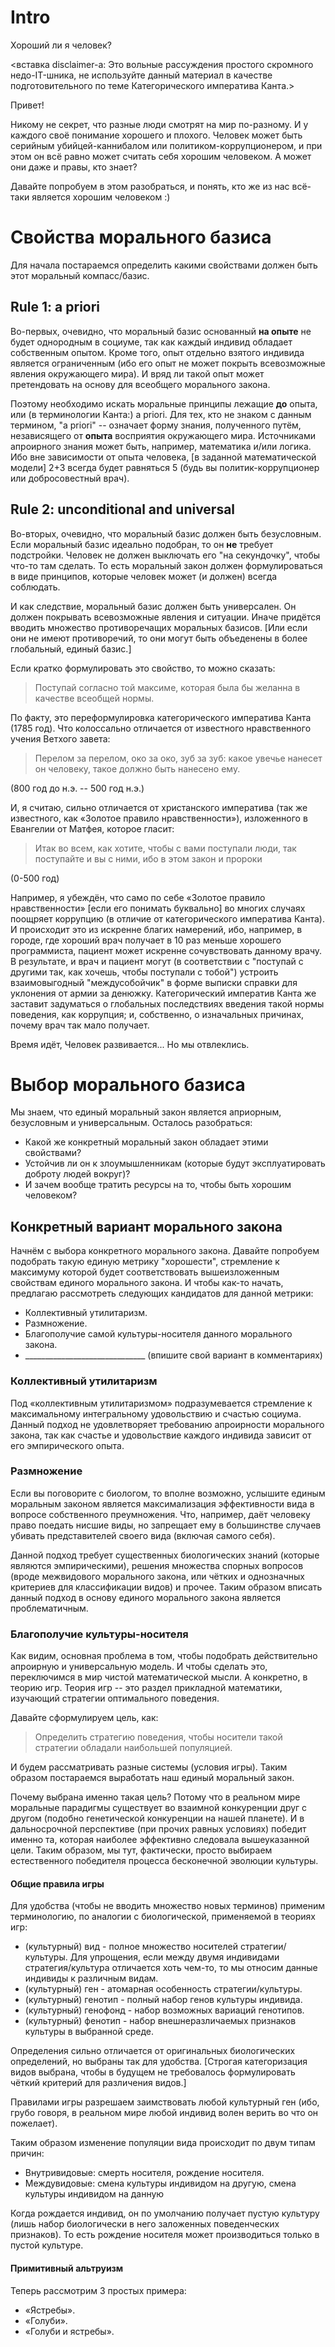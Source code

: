 # Intro

Хороший ли я человек?

<вставка disclaimer-а:
Это вольные рассуждения простого скромного недо-IT-шника, не используйте
данный материал в качестве подготовительного по теме Категорического
императива Канта.>

Привет!

Никому не секрет, что разные люди смотрят на мир по-разному. И у каждого
своё понимание хорошего и плохого. Человек может быть серийным
убийцей-каннибалом или политиком-коррупционером, и при этом он всё равно
может считать себя хорошим человеком. А может они даже и правы, кто знает?

Давайте попробуем в этом разобраться, и понять, кто же из нас всё-таки
является хорошим человеком :)

# Свойства морального базиса

Для начала постараемся определить какими свойствами должен быть этот моральный
компасс/базис.

## Rule 1: a priori

Во-первых, очевидно, что моральный базис основанный **на опыте** не будет
однородным в социуме, так как каждый индивид обладает собственным опытом.
Кроме того, опыт отдельно взятого индивида является ограниченным (ибо
его опыт не может покрыть всевозможные явления окружающего мира). И вряд ли
такой опыт может претендовать на основу для всеобщего морального закона.

Поэтому необходимо искать моральные принципы лежащие **до** опыта, или
(в терминологии Канта:) a priori. Для тех, кто не знаком с данным термином,
"a priori" -- означает форму знания, полученного путём, независящего от
**опыта** восприятия окружающего мира. Источниками апроирного знания может
быть, например, математика и/или логика. Ибо вне зависимости от опыта
человека, [в заданной математической модели] 2+3 всегда будет равняться 5
(будь вы политик-коррупционер или добросовестный врач).

## Rule 2: unconditional and universal

Во-вторых, очевидно, что моральный базис должен быть безусловным. Если
моральный базис идеально подобран, то он **не** требует подстройки.
Человек не должен выключать его "на секундочку", чтобы что-то там сделать.
То есть моральный закон должен формулироваться в виде принципов, которые
человек может (и должен) всегда соблюдать.

И как следствие, моральный базис должен быть универсален. Он должен покрывать
всевозможные явления и ситуации. Иначе придётся вводить множество
противоречащих моральных базисов. [Или если они не имеют противоречий, то
они могут быть объеденены в более глобальный, единый базис.]

Если кратко формулировать это свойство, то можно сказать:

> Поступай согласно той максиме, которая была бы желанна в качестве
> всеобщей нормы.

По факту, это переформулировка категорического императива Канта (1785 год). Что
колоссально отличается от известного нравственного учения Ветхого завета:

> Перелом за перелом, око за око, зуб за зуб: какое увечье нанесет он человеку,
> такое должно быть нанесено ему.

(800 год до н.э. -- 500 год н.э.)

И, я считаю, сильно отличается от христанского императива (так же
известного, как «Золотое правило нравственности»), изложенного в Евангелии
от Матфея, которое гласит:

> Итак во всем, как хотите, чтобы с вами поступали люди, так поступайте и вы с
> ними, ибо в этом закон и пророки

(0-500 год)

Например, я убеждён, что само по себе «Золотое правило нравственности» [если его
понимать буквально] во многих случаях поощряет коррупцию (в отличие от
категорического императива Канта). И происходит это из искренне благих
намерений, ибо, например, в городе, где хороший врач получает в 10 раз меньше
хорошего программиста, пациент может искренне сочувствовать данному врачу.
В результате, и врач и пациент могут (в соответствии с "поступай с другими так,
как хочешь, чтобы поступали с тобой") устроить взаимовыгодный
"междусобойчик" в форме выписки справки для уклонения от армии
за денюжку. Категорический императив Канта же заставит задуматься
о глобальных последствиях введения такой нормы поведения, как коррупция;
и, собственно, о изначальных причинах, почему врач так мало получает.

Время идёт, Человек развивается... Но мы отвлеклись.

# Выбор морального базиса

Мы знаем, что единый моральный закон является априорным, безусловным и
универсальным. Осталось разобраться:

* Какой же конкретный моральный закон обладает этими свойствами?
* Устойчив ли он к злоумышленникам (которые будут эксплуатировать доброту
  людей вокруг)?
* И зачем вообще тратить ресурсы на то, чтобы быть хорошим человеком?

## Конкретный вариант морального закона

Начнём с выбора конкретного морального закона. Давайте попробуем подобрать
такую единую метрику "хорошести", стремление к максимуму которой будет
соответствовать вышеизложенным свойствам единого морального закона.
И чтобы как-то начать, предлагаю рассмотреть следующих кандидатов
для данной метрики:

* Коллективный утилитаризм.
* Размножение.
* Благополучие самой культуры-носителя данного морального закона.
* ______________________________ (впишите свой вариант в комментариях)

### Коллективный утилитаризм

Под «коллективным утилитаризмом» подразумевается стремление к максимальному
интегральному удовольствию и счастью социума. Данный подход не удовлетворяет
требованию апроирности морального закона, так как счастье и удовольствие
каждого индивида зависит от его эмпирического опыта.

### Размножение

Если вы поговорите с биологом, то вполне возможно, услышите единым моральным
законом является максимализация эффективности вида в вопросе собственного
преумножения. Что, например, даёт человеку право поедать нисшие виды, но
запрещает ему в большинстве случаев убивать представителей своего вида
(включая самого себя).

Данной подход требует существенных биологических знаний (которые являются
эмпирическими), решения множества спорных вопросов (вроде межвидового морального
закона, или чётких и однозначных критериев для классификации видов) и
прочее. Таким образом вписать данный подход в основу единого морального
закона является проблематичным.

### Благополучие культуры-носителя

Как видим, основная проблема в том, чтобы подобрать действительно апроирную
и универсальную модель. И чтобы сделать это, переключимся в мир чистой
математической мысли. А конкретно, в теорию игр.
Теория игр -- это раздел прикладной математики, изучающий стратегии
оптимального поведения.

Давайте сформулируем цель, как:

> Определить стратегию поведения, чтобы носители такой
> стратегии обладали наибольшей популяцией.

И будем рассматривать разные системы (условия игры).
Таким образом постараемся выработать наш единый моральный закон.

Почему выбрана именно такая цель? Потому что в реальном мире моральные
парадигмы существует во взаимной конкуренции друг с другом (подобно
генетической конкуренции на нашей планете). И в дальносрочной перспективе
(при прочих равных условиях) победит именно та, которая наиболее эффективно
следовала вышеуказанной цели. Таким образом, мы тут, фактически,
просто выбираем естественного победителя процесса бесконечной
эволюции культуры.

#### Общие правила игры

Для удобства (чтобы не вводить множество новых терминов) применим терминологию,
по аналогии с биологической, применяемой в теориях игр:
* (культурный) вид - полное множество носителей стратегии/культуры. Для
упрощения, если между двумя индивидами стратегия/культура отличается хоть
чем-то, то мы относим данные индивиды к различным видам.
* (культурный) ген - атомарная особенность стратегии/культуры.
* (культурный) генотип - полный набор генов культуры индивида.
* (культурный) генофонд - набор возможных вариаций генотипов.
* (культурный) фенотип - набор внешнеразличаемых признаков культуры в выбранной
среде.

Определения сильно отличается от оригинальных биологических определений, но
выбраны так для удобства. [Строгая категоризация видов выбрана, чтобы в будущем
не требовалось формулировать чёткий критерий для различения видов.]

Правилами игры разрешаем заимствовать любой культурный ген (ибо, грубо говоря,
в реальном мире любой индивид волен верить во что он пожелает).

Таким образом изменение популяции вида происходит по двум типам причин:

* Внутривидовые: смерть носителя, рождение носителя.
* Междувидовые: смена культуры индивидом на другую, смена культуры индивидом на данную

Когда рождается индивид, он по умолчанию получает пустую культуру (лишь набор
биологически в него заложенных поведенческих признаков). То есть рождение
носителя может производиться только в пустой культуре.

#### Примитивный альтруизм

Теперь рассмотрим 3 простых примера:

* «Ястребы».
* «Голуби».
* «Голуби и ястребы».
